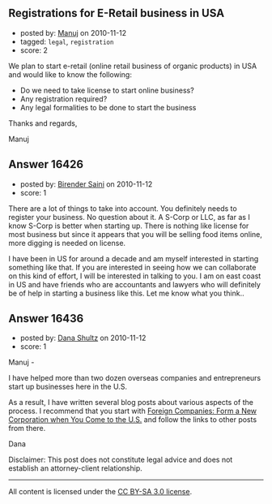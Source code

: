 ## Registrations for E-Retail business in USA

- posted by: [Manuj](https://stackexchange.com/users/-1/5012-manuj) on 2010-11-12
- tagged: `legal`, `registration`
- score: 2

We plan to start e-retail (online retail business of organic products) in USA and would like to know the following:  
- Do we need to take license to start online business?  
- Any registration required?  
- Any legal formalities to be done to start the business   
 
Thanks and regards,

Manuj



## Answer 16426

- posted by: [Birender Saini](https://stackexchange.com/users/-1/5019-birender-saini) on 2010-11-12
- score: 1

There are a lot of things to take into account. You definitely needs to register your business. No question about it. A S-Corp or LLC, as far as I know S-Corp is better when starting up. There is nothing like license for most business but since it appears that you will be selling food items online, more digging is needed on license. 

I have been in US for around a decade and am myself interested in starting something like that. If you are interested in seeing how we can collaborate on this kind of effort, I will be interested in talking to you. I am on east coast in US and have friends who are accountants and lawyers who will definitely be of help in starting a business like this. Let me know what you think..



## Answer 16436

- posted by: [Dana Shultz](https://stackexchange.com/users/-1/1841-dana-shultz) on 2010-11-12
- score: 1

<p>Manuj -</p>

<p>I have helped more than two dozen overseas companies and entrepreneurs start up businesses here in the U.S.</p>

<p>As a result, I have written several blog posts about various aspects of the process. I recommend that you start with <a href="http://dana.sh/bJHvPl" rel="nofollow">Foreign Companies: Form a New Corporation when You Come to the U.S.</a> and follow the links to other posts from there.</p>

<p>Dana</p>

<p>Disclaimer: This post does not constitute legal advice and does not establish an attorney-client relationship.</p>




---

All content is licensed under the [CC BY-SA 3.0 license](https://creativecommons.org/licenses/by-sa/3.0/).
